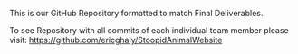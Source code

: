 This is our GitHub Repository formatted to match Final Deliverables.

To see Repository with all commits of each individual team member please visit: 
https://github.com/ericghaly/StoopidAnimalWebsite
